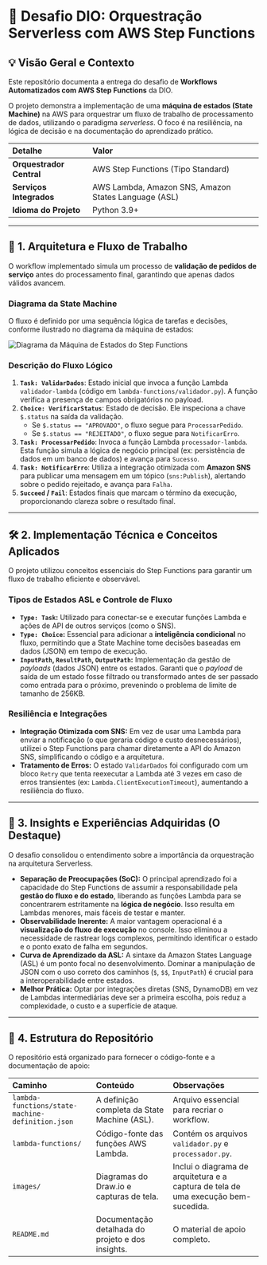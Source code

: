 # 🚀 Desafio DIO: Orquestração Serverless com AWS Step Functions

## 💡 Visão Geral e Contexto

Este repositório documenta a entrega do desafio de **Workflows Automatizados com AWS Step Functions** da DIO.

O projeto demonstra a implementação de uma **máquina de estados (State Machine)** na AWS para orquestrar um fluxo de trabalho de processamento de dados, utilizando o paradigma *serverless*. O foco é na resiliência, na lógica de decisão e na documentação do aprendizado prático.

| Detalhe | Valor |
| :--- | :--- |
| **Orquestrador Central** | AWS Step Functions (Tipo Standard) |
| **Serviços Integrados** | AWS Lambda, Amazon SNS, Amazon States Language (ASL) |
| **Idioma do Projeto** | Python 3.9+ |

---

## 📐 1. Arquitetura e Fluxo de Trabalho

O workflow implementado simula um processo de **validação de pedidos de serviço** antes do processamento final, garantindo que apenas dados válidos avancem.

### Diagrama da State Machine

O fluxo é definido por uma sequência lógica de tarefas e decisões, conforme ilustrado no diagrama da máquina de estados:

![Diagrama da Máquina de Estados do Step Functions](images/step-functions-flow.png)

### Descrição do Fluxo Lógico

1.  **`Task: ValidarDados`**: Estado inicial que invoca a função Lambda `validador-lambda` (código em `lambda-functions/validador.py`). A função verifica a presença de campos obrigatórios no payload.
2.  **`Choice: VerificarStatus`**: Estado de decisão. Ele inspeciona a chave `$.status` na saída da validação.
    * Se `$.status == "APROVADO"`, o fluxo segue para `ProcessarPedido`.
    * Se `$.status == "REJEITADO"`, o fluxo segue para `NotificarErro`.
3.  **`Task: ProcessarPedido`**: Invoca a função Lambda `processador-lambda`. Esta função simula a lógica de negócio principal (ex: persistência de dados em um banco de dados) e avança para `Sucesso`.
4.  **`Task: NotificarErro`**: Utiliza a integração otimizada com **Amazon SNS** para publicar uma mensagem em um tópico (`sns:Publish`), alertando sobre o pedido rejeitado, e avança para `Falha`.
5.  **`Succeed` / `Fail`**: Estados finais que marcam o término da execução, proporcionando clareza sobre o resultado final.

---

## 🛠️ 2. Implementação Técnica e Conceitos Aplicados

O projeto utilizou conceitos essenciais do Step Functions para garantir um fluxo de trabalho eficiente e observável.

### Tipos de Estados ASL e Controle de Fluxo

* **`Type: Task`:** Utilizado para conectar-se e executar funções Lambda e ações de API de outros serviços (como o SNS).
* **`Type: Choice`:** Essencial para adicionar a **inteligência condicional** no fluxo, permitindo que a State Machine tome decisões baseadas em dados (JSON) em tempo de execução.
* **`InputPath`, `ResultPath`, `OutputPath`:** Implementação da gestão de *payloads* (dados JSON) entre os estados. Garanti que o *payload* de saída de um estado fosse filtrado ou transformado antes de ser passado como entrada para o próximo, prevenindo o problema de limite de tamanho de 256KB.

### Resiliência e Integrações

* **Integração Otimizada com SNS:** Em vez de usar uma Lambda para enviar a notificação (o que geraria código e custo desnecessários), utilizei o Step Functions para chamar diretamente a API do Amazon SNS, simplificando o código e a arquitetura.
* **Tratamento de Erros:** O estado `ValidarDados` foi configurado com um bloco `Retry` que tenta reexecutar a Lambda até 3 vezes em caso de erros transientes (ex: `Lambda.ClientExecutionTimeout`), aumentando a resiliência do fluxo.

---

## 🧠 3. Insights e Experiências Adquiridas (O Destaque)

O desafio consolidou o entendimento sobre a importância da orquestração na arquitetura Serverless.

* **Separação de Preocupações (SoC):** O principal aprendizado foi a capacidade do Step Functions de assumir a responsabilidade pela **gestão do fluxo e do estado**, liberando as funções Lambda para se concentrarem estritamente na **lógica de negócio**. Isso resulta em Lambdas menores, mais fáceis de testar e manter.
* **Observabilidade Inerente:** A maior vantagem operacional é a **visualização do fluxo de execução** no console. Isso eliminou a necessidade de rastrear logs complexos, permitindo identificar o estado e o ponto exato de falha em segundos.
* **Curva de Aprendizado da ASL:** A sintaxe da Amazon States Language (ASL) é um ponto focal no desenvolvimento. Dominar a manipulação de JSON com o uso correto dos caminhos (`$`, `$$`, `InputPath`) é crucial para a interoperabilidade entre estados.
* **Melhor Prática:** Optar por integrações diretas (SNS, DynamoDB) em vez de Lambdas intermediárias deve ser a primeira escolha, pois reduz a complexidade, o custo e a superfície de ataque.

---

## 📂 4. Estrutura do Repositório

O repositório está organizado para fornecer o código-fonte e a documentação de apoio:

| Caminho | Conteúdo | Observações |
| :--- | :--- | :--- |
| `lambda-functions/state-machine-definition.json` | A definição completa da State Machine (ASL). | Arquivo essencial para recriar o workflow. |
| `lambda-functions/` | Código-fonte das funções AWS Lambda. | Contém os arquivos `validador.py` e `processador.py`. |
| `images/` | Diagramas do Draw.io e capturas de tela. | Inclui o diagrama de arquitetura e a captura de tela de uma execução bem-sucedida. |
| `README.md` | Documentação detalhada do projeto e dos insights. | O material de apoio completo. |
